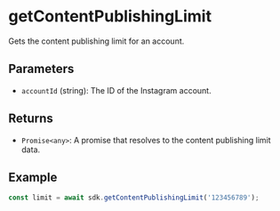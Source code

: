 # getContentPublishingLimit

Gets the content publishing limit for an account.

## Parameters

- `accountId` (string): The ID of the Instagram account.

## Returns

- `Promise<any>`: A promise that resolves to the content publishing limit data.

## Example

```typescript
const limit = await sdk.getContentPublishingLimit('123456789');
```